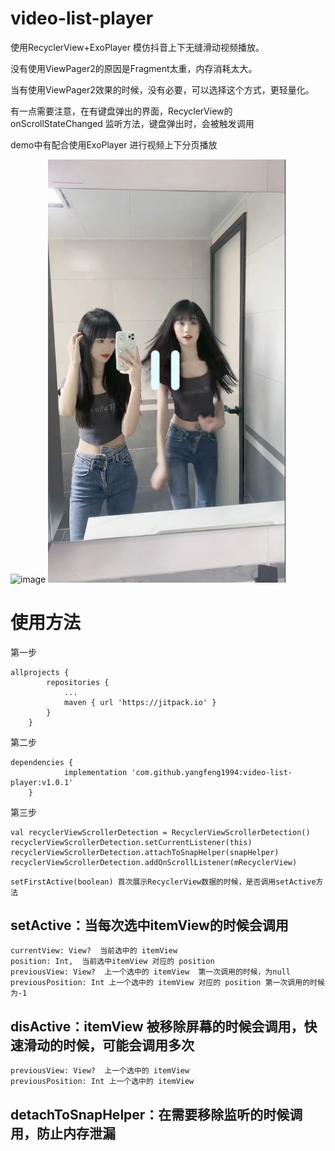 # video-list-player

使用RecyclerView+ExoPlayer 模仿抖音上下无缝滑动视频播放。

没有使用ViewPager2的原因是Fragment太重，内存消耗太大。

当有使用ViewPager2效果的时候，没有必要，可以选择这个方式，更轻量化。

有一点需要注意，在有键盘弹出的界面，RecyclerView的 onScrollStateChanged 监听方法，键盘弹出时，会被触发调用

demo中有配合使用ExoPlayer 进行视频上下分页播放

![image](https://github.com/yangfeng1994/video-list-player/blob/main/app/pic/2024_08_09_17_10_16.gif)
<img src="/app/pic/b21fbb563b1d296d.jpg" alt="图-2：finger_pic_screen" width="380px"></img>
# 使用方法
第一步
```
allprojects {
		repositories {
			...
			maven { url 'https://jitpack.io' }
		}
	}
```
第二步

```
dependencies {
	        implementation 'com.github.yangfeng1994:video-list-player:v1.0.1'
	}
```
第三步

```
val recyclerViewScrollerDetection = RecyclerViewScrollerDetection()
recyclerViewScrollerDetection.setCurrentListener(this)
recyclerViewScrollerDetection.attachToSnapHelper(snapHelper)
recyclerViewScrollerDetection.addOnScrollListener(mRecyclerView)
```

```
setFirstActive(boolean) 首次展示RecyclerView数据的时候，是否调用setActive方法

```

## setActive：当每次选中itemView的时候会调用
```
currentView: View?  当前选中的 itemView
position: Int,  当前选中itemView 对应的 position
previousView: View?  上一个选中的 itemView  第一次调用的时候，为null
previousPosition: Int 上一个选中的 itemView 对应的 position 第一次调用的时候为-1
```

## disActive：itemView 被移除屏幕的时候会调用，快速滑动的时候，可能会调用多次
```
previousView: View?  上一个选中的 itemView 
previousPosition: Int 上一个选中的 itemView 
```
## detachToSnapHelper：在需要移除监听的时候调用，防止内存泄漏
